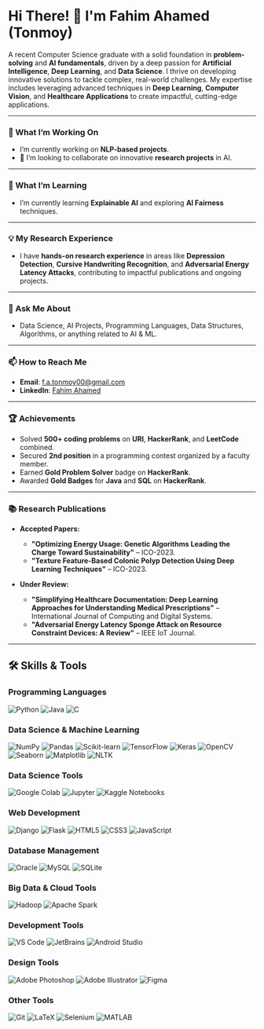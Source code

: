 # Hi There! 👋 I'm Fahim Ahamed (Tonmoy)  

A recent Computer Science graduate with a solid foundation in **problem-solving** and **AI fundamentals**, driven by a deep passion for **Artificial Intelligence**, **Deep Learning**, and **Data Science**. I thrive on developing innovative solutions to tackle complex, real-world challenges. My expertise includes leveraging advanced techniques in **Deep Learning**, **Computer Vision**, and **Healthcare Applications** to create impactful, cutting-edge applications.

---

### 🔭 What I’m Working On
- I’m currently working on **NLP-based projects**.  
- 🤝 I’m looking to collaborate on innovative **research projects** in AI.  

---

### 🌱 What I’m Learning
- I’m currently learning **Explainable AI** and exploring **AI Fairness** techniques.  

---

### 💡 My Research Experience
- I have **hands-on research experience** in areas like **Depression Detection**, **Cursive Handwriting Recognition**, and **Adversarial Energy Latency Attacks**, contributing to impactful publications and ongoing projects.  

---

### 💬 Ask Me About
- Data Science, AI Projects, Programming Languages, Data Structures, Algorithms, or anything related to AI & ML.
  
---

### 📫 How to Reach Me
- **Email**: [f.a.tonmoy00@gmail.com](mailto:f.a.tonmoy00@gmail.com)  
- **LinkedIn**: [Fahim Ahamed](https://www.linkedin.com/in/f-a-tonmoy/)  

---

### 🏆 Achievements
- Solved **500+ coding problems** on **URI**, **HackerRank**, and **LeetCode** combined.
- Secured **2nd position** in a programming contest organized by a faculty member.
- Earned **Gold Problem Solver** badge on **HackerRank**.
- Awarded **Gold Badges** for **Java** and **SQL** on **HackerRank**.

---

### **📚 Research Publications**
- **Accepted Papers:** 
  - **"Optimizing Energy Usage: Genetic Algorithms Leading the Charge Toward Sustainability"** – ICO-2023.
  - **"Texture Feature-Based Colonic Polyp Detection Using Deep Learning Techniques"** – ICO-2023.
  
- **Under Review:**
  - **"Simplifying Healthcare Documentation: Deep Learning Approaches for Understanding Medical Prescriptions"** – International Journal of Computing and Digital Systems.
  - **"Adversarial Energy Latency Sponge Attack on Resource Constraint Devices: A Review"** – IEEE IoT Journal.

---

## 🛠️ Skills & Tools

### **Programming Languages**
![Python](https://img.shields.io/badge/Python-%2314354C.svg?style=flat&logo=python&logoColor=white) ![Java](https://img.shields.io/badge/Java-%23ED8B00.svg?style=flat&logo=java&logoColor=white) ![C](https://img.shields.io/badge/C-%2300599C.svg?style=flat&logo=c&logoColor=white)

### **Data Science & Machine Learning**
![NumPy](https://img.shields.io/badge/NumPy-%23013243.svg?style=flat&logo=numpy&logoColor=white) ![Pandas](https://img.shields.io/badge/Pandas-%23150458.svg?style=flat&logo=pandas&logoColor=white) ![Scikit-learn](https://img.shields.io/badge/Scikit--Learn-%23F7931E.svg?style=flat&logo=scikit-learn&logoColor=white)  ![TensorFlow](https://img.shields.io/badge/TensorFlow-%23FF6F00.svg?style=flat&logo=tensorflow&logoColor=white) ![Keras](https://img.shields.io/badge/Keras-%23D00000.svg?style=flat&logo=keras&logoColor=white) ![OpenCV](https://img.shields.io/badge/OpenCV-%23FF6C00.svg?style=flat&logo=opencv&logoColor=white)  ![Seaborn](https://img.shields.io/badge/Seaborn-%236CB7F1.svg?style=flat) ![Matplotlib](https://img.shields.io/badge/Matplotlib-%23E13C23.svg?style=flat&logo=matplotlib&logoColor=white) ![NLTK](https://img.shields.io/badge/NLTK-%23008080.svg?style=flat&logo=nltk&logoColor=white)

### **Data Science Tools**
![Google Colab](https://img.shields.io/badge/Google%20Colab-%23F9AB00.svg?style=flat&logo=google-colab&logoColor=white) ![Jupyter](https://img.shields.io/badge/Jupyter-%23F37626.svg?style=flat&logo=jupyter&logoColor=white) ![Kaggle Notebooks](https://img.shields.io/badge/Kaggle%20Notebooks-%2320BEFF.svg?style=flat&logo=kaggle&logoColor=white)

### **Web Development**
![Django](https://img.shields.io/badge/Django-%23092E20.svg?style=flat&logo=django&logoColor=white) ![Flask](https://img.shields.io/badge/Flask-%23000000.svg?style=flat&logo=flask&logoColor=white) ![HTML5](https://img.shields.io/badge/HTML5-%23E34F26.svg?style=flat&logo=html5&logoColor=white)  ![CSS3](https://img.shields.io/badge/CSS3-%231572B6.svg?style=flat&logo=css3&logoColor=white) ![JavaScript](https://img.shields.io/badge/JavaScript-%23F7DF1E.svg?style=flat&logo=javascript&logoColor=black)

### **Database Management**
![Oracle](https://img.shields.io/badge/Oracle-%23F80000.svg?style=flat&logo=oracle&logoColor=white) ![MySQL](https://img.shields.io/badge/MySQL-%2300f.svg?style=flat&logo=mysql&logoColor=white) ![SQLite](https://img.shields.io/badge/SQLite-%2307405e.svg?style=flat&logo=sqlite&logoColor=white)

### **Big Data & Cloud Tools**
![Hadoop](https://img.shields.io/badge/Hadoop-%23425E87.svg?style=flat&logo=apache-hadoop&logoColor=white) ![Apache Spark](https://img.shields.io/badge/Apache%20Spark-%23E25A1C.svg?style=flat&logo=apachespark&logoColor=white)

### **Development Tools**
![VS Code](https://img.shields.io/badge/VS%20Code-%23007ACC.svg?style=flat&logo=visual-studio-code&logoColor=white) ![JetBrains](https://img.shields.io/badge/JetBrains-%23000000.svg?style=flat&logo=jetbrains&logoColor=white) ![Android Studio](https://img.shields.io/badge/Android%20Studio-%233DDC84.svg?style=flat&logo=android-studio&logoColor=white)

### **Design Tools**
![Adobe Photoshop](https://img.shields.io/badge/Adobe%20Photoshop-%2331A8FF.svg?style=flat&logo=adobe-photoshop&logoColor=white) ![Adobe Illustrator](https://img.shields.io/badge/Adobe%20Illustrator-%23FF9A00.svg?style=flat&logo=adobe-illustrator&logoColor=white) ![Figma](https://img.shields.io/badge/Figma-%23F24E1E.svg?style=flat&logo=figma&logoColor=white)

### **Other Tools**
![Git](https://img.shields.io/badge/Git-%23F05032.svg?style=flat&logo=git&logoColor=white) ![LaTeX](https://img.shields.io/badge/LaTeX-%23008080.svg?style=flat&logo=latex&logoColor=white) ![Selenium](https://img.shields.io/badge/Selenium-%2343B02A.svg?style=flat&logo=selenium&logoColor=white) ![MATLAB](https://img.shields.io/badge/MATLAB-%23E37321.svg?style=flat&logo=mathworks&logoColor=white)
